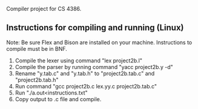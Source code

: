 Compiler project for CS 4386.

Instructions for compiling and running (Linux)
------------------------------------------------
Note: Be sure Flex and Bison are installed on your machine. Instructions to compile must be in BNF.

1. Compile the lexer using command "lex project2b.l"
2. Compile the parser by running command "yacc project2b.y -d"
3. Rename "y.tab.c" and "y.tab.h" to "project2b.tab.c" and "project2b.tab.h"
3. Run command "gcc project2b.c lex.yy.c project2b.tab.c"
4. Run "./a.out<instructions.txt"
5. Copy output to .c file and compile.
